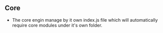  Core
 ----
  - The core engin manage by it own index.js file which will automatically require core modules under it's own folder.
